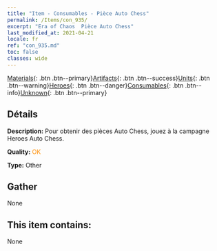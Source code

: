 ```yaml
---
title: "Item - Consumables - Pièce Auto Chess"
permalink: /Items/con_935/
excerpt: "Era of Chaos  Pièce Auto Chess"
last_modified_at: 2021-04-21
locale: fr
ref: "con_935.md"
toc: false
classes: wide
---
```

 [Materials](/fr/Items/){: .btn .btn--primary}[Artifacts](/fr/Items/Artifacts/){: .btn .btn--success}[Units](/fr/Items/Units/){: .btn .btn--warning}[Heroes](/fr/Items/Heroes/){: .btn .btn--danger}[Consumables](/fr/Items/Consumables/){: .btn .btn--info}[Unknown](/fr/Items/Unknown/){: .btn .btn--primary}

## Détails
 **Description:** Pour obtenir des pièces Auto Chess, jouez à la campagne Heroes Auto Chess.

 **Quality:** <span style="color: #FF8C00">OK</span>

 **Type:** Other

## Gather

  None

## This item contains:

  None

